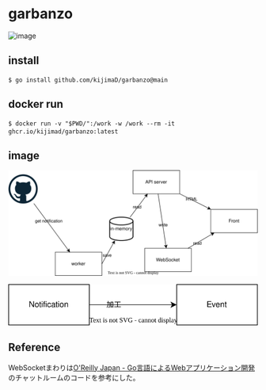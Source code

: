 # garbanzo

![image](https://github.com/kijimaD/garbanzo/assets/11595790/e4acc4ce-4bc6-45c4-a5c7-0a18a273835f)

## install

```
$ go install github.com/kijimaD/garbanzo@main
```

## docker run

```
$ docker run -v "$PWD/":/work -w /work --rm -it ghcr.io/kijimad/garbanzo:latest
```

## image

![image](docs/20230528-structure.drawio.svg)

![image](docs/20230529-store.drawio.svg)

## Reference

WebSocketまわりは[O'Reilly Japan \- Go言語によるWebアプリケーション開発](https://www.oreilly.co.jp/books/9784873117522/)のチャットルームのコードを参考にした。

